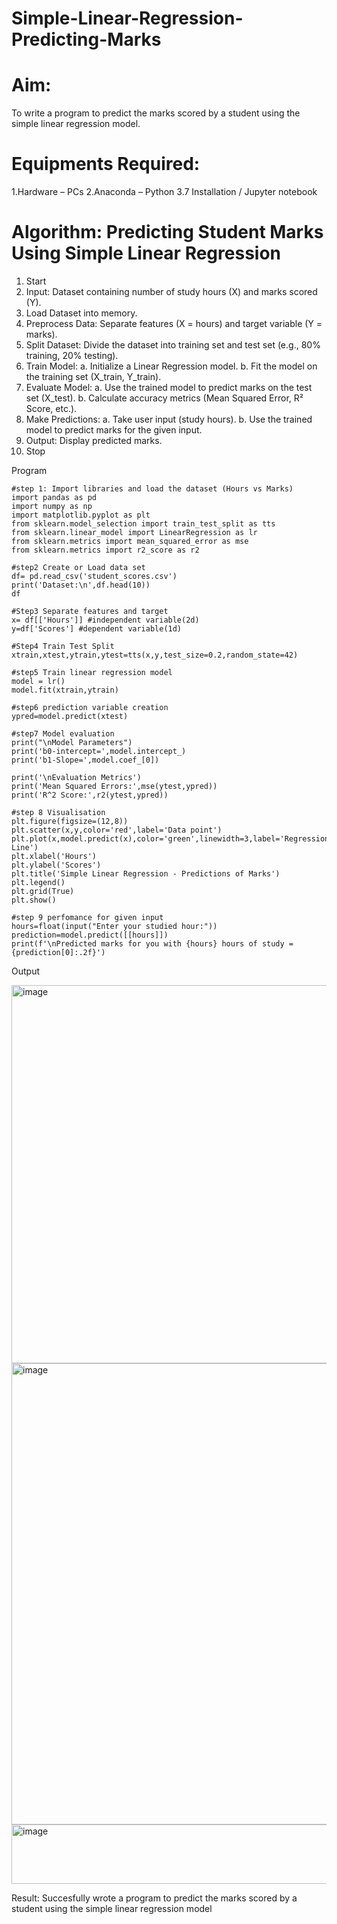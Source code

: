 # Simple-Linear-Regression-Predicting-Marks
# Aim:
To write a program to predict the marks scored by a student using the simple linear regression model.

# Equipments Required:
1.Hardware – PCs
2.Anaconda – Python 3.7 Installation / Jupyter notebook

# Algorithm: Predicting Student Marks Using Simple Linear Regression

1. Start
2. Input: Dataset containing number of study hours (X) and marks scored (Y).
3. Load Dataset into memory.
4. Preprocess Data:
Separate features (X = hours) and target variable (Y = marks).
5. Split Dataset: Divide the dataset into training set and test set (e.g., 80% training, 20% testing).
6. Train Model:
a. Initialize a Linear Regression model.
b. Fit the model on the training set (X_train, Y_train).
7. Evaluate Model:
a. Use the trained model to predict marks on the test set (X_test).
b. Calculate accuracy metrics (Mean Squared Error, R² Score, etc.).
8. Make Predictions:
a. Take user input (study hours).
b. Use the trained model to predict marks for the given input.
9. Output: Display predicted marks.
10. Stop
    
Program

```
#step 1: Import libraries and load the dataset (Hours vs Marks)
import pandas as pd 
import numpy as np
import matplotlib.pyplot as plt
from sklearn.model_selection import train_test_split as tts
from sklearn.linear_model import LinearRegression as lr
from sklearn.metrics import mean_squared_error as mse
from sklearn.metrics import r2_score as r2

#step2 Create or Load data set 
df= pd.read_csv('student_scores.csv')
print('Dataset:\n',df.head(10))
df

#Step3 Separate features and target
x= df[['Hours']] #independent variable(2d)
y=df['Scores'] #dependent variable(1d)

#Step4 Train Test Split
xtrain,xtest,ytrain,ytest=tts(x,y,test_size=0.2,random_state=42)

#step5 Train linear regression model
model = lr()
model.fit(xtrain,ytrain)

#step6 prediction variable creation
ypred=model.predict(xtest)

#step7 Model evaluation
print("\nModel Parameters")
print('b0-intercept=',model.intercept_)
print('b1-Slope=',model.coef_[0])

print('\nEvaluation Metrics')
print('Mean Squared Errors:',mse(ytest,ypred))
print('R^2 Score:',r2(ytest,ypred))

#step 8 Visualisation
plt.figure(figsize=(12,8))
plt.scatter(x,y,color='red',label='Data point')
plt.plot(x,model.predict(x),color='green',linewidth=3,label='Regression Line')
plt.xlabel('Hours')
plt.ylabel('Scores')
plt.title('Simple Linear Regression - Predictions of Marks')
plt.legend()
plt.grid(True)
plt.show()

#step 9 perfomance for given input
hours=float(input("Enter your studied hour:"))
prediction=model.predict([[hours]])
print(f'\nPredicted marks for you with {hours} hours of study = {prediction[0]:.2f}')
```


Output

<img width="546" height="605" alt="image" src="https://github.com/user-attachments/assets/08dd236c-fa21-4949-896d-c921676f3e93" />


<img width="1152" height="738" alt="image" src="https://github.com/user-attachments/assets/17c4ec95-16c3-43ad-bca7-8f87f27a0cce" />


<img width="677" height="95" alt="image" src="https://github.com/user-attachments/assets/a0129f3a-4cbd-4674-b087-08caa4c5e414" />



Result:
Succesfully wrote a program to predict the marks scored by a student using the simple linear regression model
